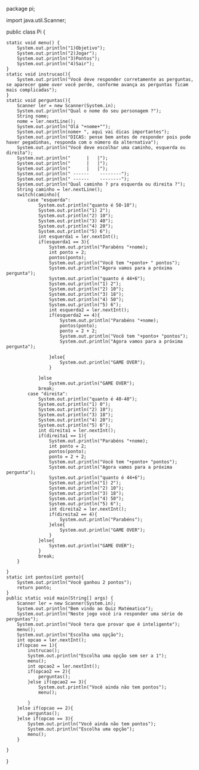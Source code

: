 
package pi;

import java.util.Scanner;

public class Pi {

    static void menu() {
        System.out.println("1)Objetivo");
        System.out.println("2)Jogar");
        System.out.println("3)Pontos");
        System.out.println("4)Sair");                   
    }
    static void instrucao(){
        System.out.println("Você deve responder corretamente as perguntas, se aparecer game over você perde, conforme avança as perguntas ficam mais complicadas");
    }
    static void perguntas(){
        Scanner ler = new Scanner(System.in);
        System.out.println("Qual o nome do seu personagem ?");
        String nome;
        nome = ler.nextLine();
        System.out.println("Olá "+nome+"");
        System.out.println(nome+ ", aqui vai dicas importantes");
        System.out.println("DICAS: pense bem antes de responder pois pode haver pegadinhas, responda com o número da alternativa");
        System.out.println("Você deve escolhar uma caminho, esquerda ou direita");
        System.out.println("      |   |");
        System.out.println("      |   |");
        System.out.println("      |   |");
        System.out.println(" ------    --------");
        System.out.println(" ------    --------");
        System.out.println("Qual caminho ? pra esquerda ou direita ?");
        String caminho = ler.nextLine();
        switch(caminho){
            case "esquerda":
                System.out.println("quanto é 50-10");
                System.out.println("1) 2");
                System.out.println("2) 10");
                System.out.println("3) 40");
                System.out.println("4) 20");
                System.out.println("5) 6");
                int esquerda1 = ler.nextInt();
                if(esquerda1 == 3){
                    System.out.println("Parabéns "+nome);
                    int ponto = 2;
                    pontos(ponto);
                    System.out.println("Você tem "+ponto+ " pontos");
                    System.out.println("Agora vamos para a próxima pergunta");
                    System.out.println("quanto é 44+6");
                    System.out.println("1) 2");
                    System.out.println("2) 10");
                    System.out.println("3) 18");
                    System.out.println("4) 50");
                    System.out.println("5) 6");
                    int esquerda2 = ler.nextInt();
                    if(esquerda2 == 4){
                        System.out.println("Parabéns "+nome);
                        pontos(ponto);
                        ponto = 2 + 2;
                        System.out.println("Você tem "+ponto+ "pontos");
                        System.out.println("Agora vamos para a próxima pergunta");
                        
                    }else{
                        System.out.println("GAME OVER");
                    }
                    
                }else
                    System.out.println("GAME OVER");
                break;
            case "direita":
                System.out.println("quanto é 40-40");
                System.out.println("1) 0");
                System.out.println("2) 10");
                System.out.println("3) 18");
                System.out.println("4) 20");
                System.out.println("5) 6");
                int direita1 = ler.nextInt();
                if(direita1 == 1){
                    System.out.println("Parabéns "+nome);
                    int ponto = 2;
                    pontos(ponto);
                    ponto = 2 + 2;
                    System.out.println("Você tem "+ponto+ "pontos");
                    System.out.println("Agora vamos para a próxima pergunta");
                    System.out.println("quanto é 44+6");
                    System.out.println("1) 2");
                    System.out.println("2) 10");
                    System.out.println("3) 18");
                    System.out.println("4) 50");
                    System.out.println("5) 6");
                    int direita2 = ler.nextInt();
                    if(direita2 == 4){
                        System.out.println("Parabéns");
                    }else{
                        System.out.println("GAME OVER");
                    }
                }else{
                    System.out.println("GAME OVER");
                }
                break;
        }           
   
    }
    static int pontos(int ponto){
        System.out.println("Você ganhou 2 pontos");
        return ponto;
    }
    public static void main(String[] args) {
        Scanner ler = new Scanner(System.in);            
        System.out.println("Bem vindo ao Quiz Matématico");
        System.out.println("Neste jogo você ira responder uma série de perguntas");
        System.out.println("Você tera que provar que é inteligente");
        menu();
        System.out.println("Escolha uma opção");
        int opcao = ler.nextInt();             
        if(opcao == 1){
            instrucao();   
            System.out.println("Escolha uma opção sem ser a 1");
            menu();
            int opcao2 = ler.nextInt();
            if(opcao2 == 2){
                perguntas();                
            }else if(opcao2 == 3){
                System.out.println("Você ainda não tem pontos");
                menu();
                
            }            
        }else if(opcao == 2){
            perguntas();
        }else if(opcao == 3){
            System.out.println("Você ainda não tem pontos");
            System.out.println("Escolha uma opção");
            menu();
        }
        
    }
    
}
